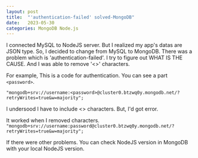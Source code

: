 ```yaml
---
layout: post
title:  "'authentication-failed' solved-MongoDB"
date:   2023-05-30
categories: MongoDB Node.js
---
```

I connected MySQL to NodeJS server. But I realized my app's datas are JSON type.
So, I decided to change from MySQL to MongoDB.
There was a problem which is 'authentication-failed'.
I try to figure out WHAT IS THE CAUSE. And I was able to remove '<>' characters.

For example, This is a code for authentication. 
You can see a part `<password>`.

`"mongodb+srv://username:<password>@cluster0.btzwq0y.mongodb.net/?retryWrites=true&w=majority";`

I undersood I have to include <> characters. But, I'd got error.

It worked when I removed characters.
`"mongodb+srv://username:password@cluster0.btzwq0y.mongodb.net/?retryWrites=true&w=majority";`


If there were other problems. You can check NodeJS version in MongoDB with your local NodeJS version.
